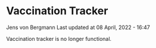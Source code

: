 Vaccination Tracker
================
Jens von Bergmann
Last updated at 08 April, 2022 - 16:47

Vaccination tracker is no longer functional.
